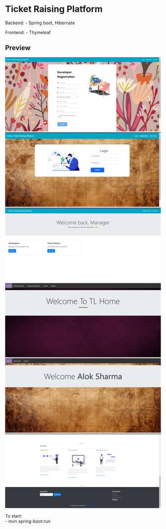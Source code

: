 # Ticket Raising Platform 

Backend:
    - Spring boot, Hibernate

Frontend:
    - Thymeleaf

## Preview

![Registration](preview/registration.PNG "Registration")
![Login](preview/login.PNG "Login")
![Admin Login](preview/admin_login.PNG "Admin Login")
![Tech Lead Login](preview/tech_lead_login.PNG "Tech Lead Login")
![Developer Login](preview/developer_login.PNG "Developer Login")
![Index](preview/index.PNG "Index")

To start:   
        - mvn spring-boot:run
